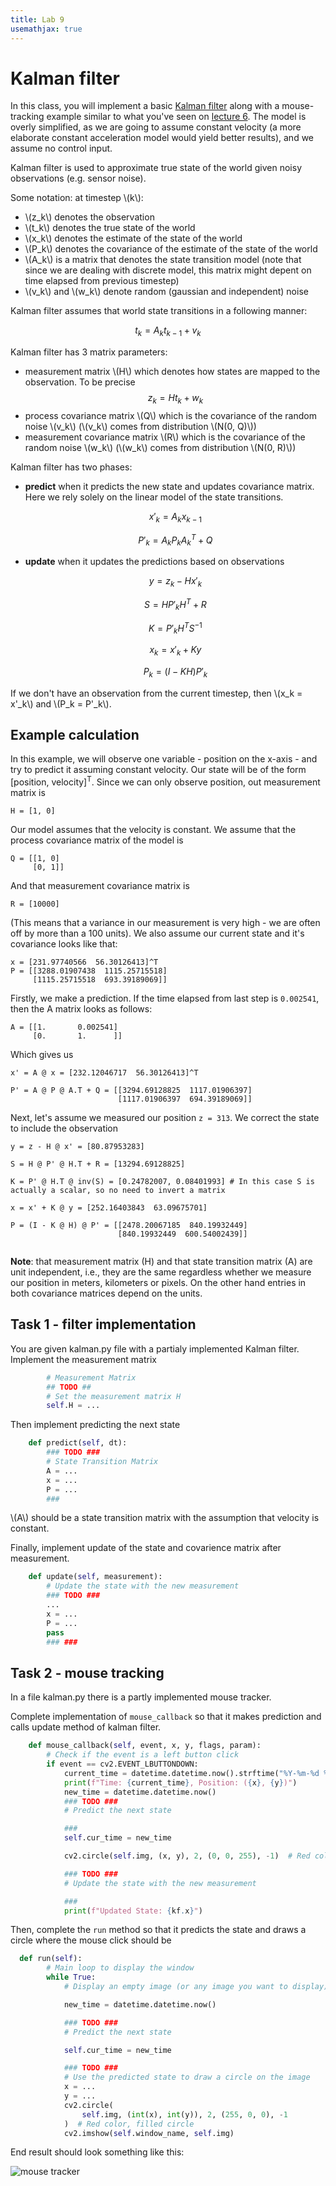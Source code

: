 ```yaml
---
title: Lab 9
usemathjax: true
---
```

<script type="text/javascript" id="MathJax-script" async
  src="https://cdn.jsdelivr.net/npm/mathjax@3/es5/tex-mml-chtml.js">
</script>

# Kalman filter

In this class, you will implement a basic [Kalman filter](https://en.wikipedia.org/wiki/Kalman_filter) along with a mouse-tracking example similar to what you've seen on [lecture 6](https://docs.google.com/presentation/d/e/2PACX-1vSz1_lcR62_W_70RWyGCPF-Fo27qdCqLja3BiG2DSFc6O-GOUDKi9tNskNLJgnpWl0bnpCcE5ucM9I4/pub?start=false&loop=false&delayms=3000#slide=id.g1ec40388a3a_0_17).
The model is overly simplified, as we are going to assume constant velocity (a more elaborate constant acceleration model would yield better results), and we assume no control input.

Kalman filter is used to approximate true state of the world given noisy observations (e.g. sensor noise). 

Some notation: at timestep \\(k\\):
- \\(z_k\\) denotes the observation
- \\(t_k\\) denotes the true state of the world
- \\(x_k\\) denotes the estimate of the state of the world
- \\(P_k\\) denotes the  covariance of the estimate of the state of the world
- \\(A_k\\) is a matrix that denotes the state transition model (note that since we are dealing with discrete model, this matrix might depent on time elapsed from previous timestep)
- \\(v_k\\) and \\(w_k\\) denote random (gaussian and independent) noise

Kalman filter assumes that world state transitions in a following manner:

$$ t_{k} = A_k t_{k-1} + v_k  $$


Kalman filter has 3 matrix parameters:

- measurement matrix \\(H\\) which denotes how states are mapped to the observation. To be precise 
  $$ z_k = H t_k + w_k $$
- process covariance matrix \\(Q\\) which is the covariance of the random noise \\(v_k\\) (\\(v_k\\) comes from distribution \\(N(0, Q)\\))
- measurement covariance matrix \\(R\\) which is the covariance of the random noise \\(w_k\\) (\\(w_k\\) comes from distribution \\(N(0, R)\\)) 

Kalman filter has two phases:

- **predict** when it predicts the new state and updates covariance matrix. Here we rely solely on the linear model of the state transitions.

  $$ x'_k = A_k x_{k-1} $$

  $$ P'_k = A_k P_k A_k^T + Q $$
  

- **update** when it updates the predictions based on observations
  
  $$ y = z_k - Hx'_k $$

  $$ S = HP'_kH^T + R$$

  $$ K = P'_kH^TS^{-1} $$

  $$ x_k = x'_k + Ky$$

  $$ P_k = (I - KH)P'_k  $$

If we don't have an observation from the current timestep, then \\(x_k = x'_k\\) and \\(P_k = P'_k\\).

## Example calculation

In this example, we will observe one variable - position on the x-axis - and try to predict it assuming constant velocity.
Our state will be of the form [position, velocity]<sup>T</sup>.
Since we can only observe position, out measurement matrix is
```
H = [1, 0]
``` 
Our model assumes that the velocity is constant.
We assume that the process covariance matrix of the model is
```
Q = [[1, 0]
     [0, 1]]
```
And that measurement covariance matrix is
```
R = [10000]
```
(This means that a variance in our measurement is very high - we are often off by more than a 100 units).
We also assume our current state and it's covariance looks like that:
```
x = [231.97740566  56.30126413]^T
P = [[3288.01907438  1115.25715518]
     [1115.25715518  693.39189069]]
```

Firstly, we make a prediction. If the time elapsed from last step is `0.002541`, then the A matrix looks as follows:
```
A = [[1.       0.002541]
     [0.       1.      ]]
```

Which gives us
```
x' = A @ x = [232.12046717  56.30126413]^T

P' = A @ P @ A.T + Q = [[3294.69128825  1117.01906397]
                        [1117.01906397  694.39189069]]

```
Next, let's assume we measured our position `z = 313`.
We correct the state to include the observation

```
y = z - H @ x' = [80.87953283]

S = H @ P' @ H.T + R = [13294.69128825]

K = P' @ H.T @ inv(S) = [0.24782007, 0.08401993] # In this case S is actually a scalar, so no need to invert a matrix

x = x' + K @ y = [252.16403843  63.09675701]

P = (I - K @ H) @ P' = [[2478.20067185  840.19932449]
                        [840.19932449  600.54002439]]


```


**Note**: that measurement matrix (H) and that state transition matrix (A) are unit independent, i.e., they
are the same regardless whether we measure our position in meters, kilometers or pixels. 
On the other hand entries in both covariance matrices depend on the units.

## Task 1 - filter implementation

You are given kalman.py file with a partialy implemented Kalman filter.
Implement the measurement matrix
```python
        # Measurement Matrix
        ## TODO ##
        # Set the measurement matrix H
        self.H = ...
```
Then implement predicting the next state
```python
    def predict(self, dt):
        ### TODO ###
        # State Transition Matrix
        A = ...
        x = ...
        P = ...
        ###
```
\\(A\\) should be a state transition matrix with the assumption that velocity is constant.

Finally, implement update of the state and covarience matrix after measurement.
```python
    def update(self, measurement):
        # Update the state with the new measurement
        ### TODO ###
        ...
        x = ...
        P = ...
        pass
        ### ###
```

## Task 2 - mouse tracking

In a file kalman.py there is a partly implemented mouse tracker. 

Complete implementation of `mouse_callback` so that it makes prediction and calls update method of kalman filter. 
```python
    def mouse_callback(self, event, x, y, flags, param):
        # Check if the event is a left button click
        if event == cv2.EVENT_LBUTTONDOWN:
            current_time = datetime.datetime.now().strftime("%Y-%m-%d %H:%M:%S")
            print(f"Time: {current_time}, Position: ({x}, {y})")
            new_time = datetime.datetime.now()
            ### TODO ###
            # Predict the next state

            ###
            self.cur_time = new_time

            cv2.circle(self.img, (x, y), 2, (0, 0, 255), -1)  # Red color, filled circle

            ### TODO ###
            # Update the state with the new measurement

            ###
            print(f"Updated State: {kf.x}")
```

Then, complete the `run` method so that it predicts the state and draws a circle where the mouse click should be

```python
  def run(self):
        # Main loop to display the window
        while True:
            # Display an empty image (or any image you want to display)

            new_time = datetime.datetime.now()

            ### TODO ###
            # Predict the next state

            self.cur_time = new_time

            ### TODO ###
            # Use the predicted state to draw a circle on the image
            x = ...
            y = ...
            cv2.circle(
                self.img, (int(x), int(y)), 2, (255, 0, 0), -1
            )  # Red color, filled circle
            cv2.imshow(self.window_name, self.img)
```

End result should look something like this:

![mouse tracker](mouse_filter.png "Mouse Tracker")

